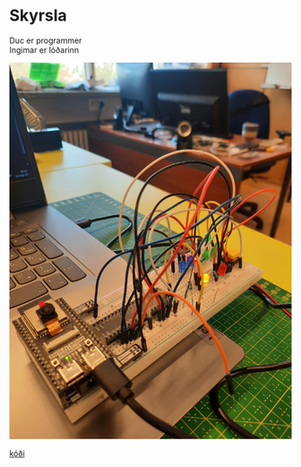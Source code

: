 # Skyrsla
Duc er programmer <br> Ingimar er lóðarinn

![Mynd](https://github.com/Chicken405/Skyrsla/blob/main/20230922_094110.jpg)
























[kóði](https://github.com/Chicken405/Skyrsla/blob/main/main.py)
